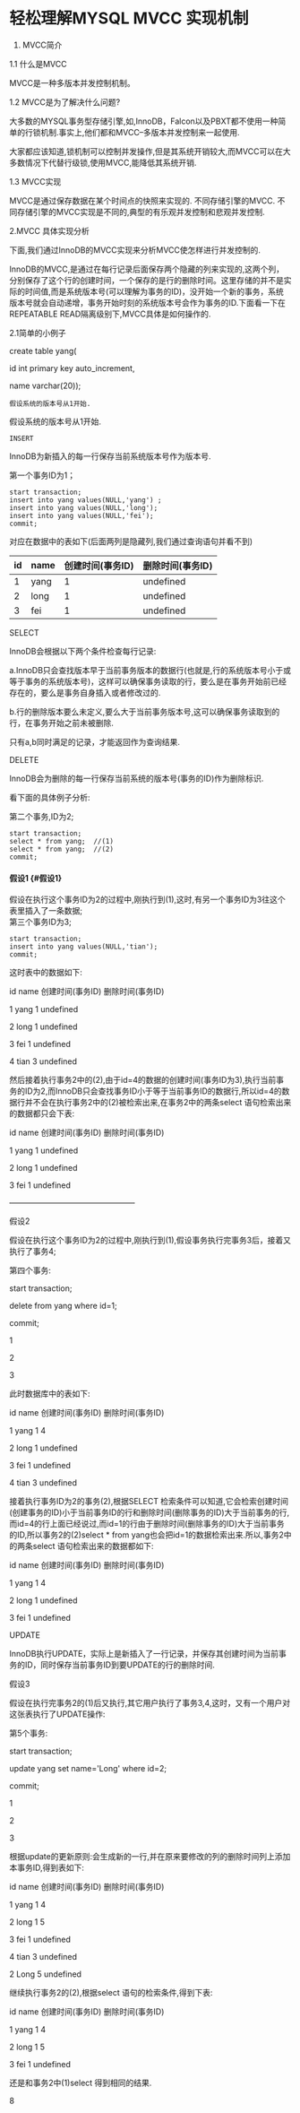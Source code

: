 # 轻松理解MYSQL MVCC 实现机制

1. MVCC简介

1.1 什么是MVCC

MVCC是一种多版本并发控制机制。

1.2 MVCC是为了解决什么问题?

大多数的MYSQL事务型存储引擎,如,InnoDB，Falcon以及PBXT都不使用一种简单的行锁机制.事实上,他们都和MVCC–多版本并发控制来一起使用.

大家都应该知道,锁机制可以控制并发操作,但是其系统开销较大,而MVCC可以在大多数情况下代替行级锁,使用MVCC,能降低其系统开销.

1.3 MVCC实现

MVCC是通过保存数据在某个时间点的快照来实现的. 不同存储引擎的MVCC. 不同存储引擎的MVCC实现是不同的,典型的有乐观并发控制和悲观并发控制.

2.MVCC 具体实现分析

下面,我们通过InnoDB的MVCC实现来分析MVCC使怎样进行并发控制的.

InnoDB的MVCC,是通过在每行记录后面保存两个隐藏的列来实现的,这两个列，分别保存了这个行的创建时间，一个保存的是行的删除时间。这里存储的并不是实际的时间值,而是系统版本号\(可以理解为事务的ID\)，没开始一个新的事务，系统版本号就会自动递增，事务开始时刻的系统版本号会作为事务的ID.下面看一下在REPEATABLE READ隔离级别下,MVCC具体是如何操作的.

2.1简单的小例子

create table yang\(

id int primary key auto\_increment,

name varchar\(20\)\);

```
假设系统的版本号从1开始.
```

假设系统的版本号从1开始.

```
INSERT
```

InnoDB为新插入的每一行保存当前系统版本号作为版本号.

第一个事务ID为1；

```
start transaction;
insert into yang values(NULL,'yang') ;
insert into yang values(NULL,'long');
insert into yang values(NULL,'fei');
commit;
```

对应在数据中的表如下\(后面两列是隐藏列,我们通过查询语句并看不到\)

| id | name | 创建时间\(事务ID\) | 删除时间\(事务ID\) |
| :--- | :--- | :--- | :--- |
| 1 | yang | 1 | undefined |
| 2 | long | 1 | undefined |
| 3 | fei | 1 | undefined |

SELECT

InnoDB会根据以下两个条件检查每行记录:

a.InnoDB只会查找版本早于当前事务版本的数据行\(也就是,行的系统版本号小于或等于事务的系统版本号\)，这样可以确保事务读取的行，要么是在事务开始前已经存在的，要么是事务自身插入或者修改过的.

b.行的删除版本要么未定义,要么大于当前事务版本号,这可以确保事务读取到的行，在事务开始之前未被删除.

只有a,b同时满足的记录，才能返回作为查询结果.

DELETE

InnoDB会为删除的每一行保存当前系统的版本号\(事务的ID\)作为删除标识.

看下面的具体例子分析:

第二个事务,ID为2;

```
start transaction;
select * from yang;  //(1)
select * from yang;  //(2)
commit;
```

#### 假设1 {#假设1}

假设在执行这个事务ID为2的过程中,刚执行到\(1\),这时,有另一个事务ID为3往这个表里插入了一条数据;  
第三个事务ID为3;

```
start transaction;
insert into yang values(NULL,'tian');
commit;
```

这时表中的数据如下:

id    name    创建时间\(事务ID\)    删除时间\(事务ID\)

1    yang    1    undefined

2    long    1    undefined

3    fei    1    undefined

4    tian    3    undefined

然后接着执行事务2中的\(2\),由于id=4的数据的创建时间\(事务ID为3\),执行当前事务的ID为2,而InnoDB只会查找事务ID小于等于当前事务ID的数据行,所以id=4的数据行并不会在执行事务2中的\(2\)被检索出来,在事务2中的两条select 语句检索出来的数据都只会下表:

id    name    创建时间\(事务ID\)    删除时间\(事务ID\)

1    yang    1    undefined

2    long    1    undefined

3    fei    1    undefined

————————————————

假设2

假设在执行这个事务ID为2的过程中,刚执行到\(1\),假设事务执行完事务3后，接着又执行了事务4; 

第四个事务:



start   transaction;  

delete from yang where id=1;

commit;  

1

2

3

此时数据库中的表如下:



id	name	创建时间\(事务ID\)	删除时间\(事务ID\)

1	yang	1	4

2	long	1	undefined

3	fei	1	undefined

4	tian	3	undefined

接着执行事务ID为2的事务\(2\),根据SELECT 检索条件可以知道,它会检索创建时间\(创建事务的ID\)小于当前事务ID的行和删除时间\(删除事务的ID\)大于当前事务的行,而id=4的行上面已经说过,而id=1的行由于删除时间\(删除事务的ID\)大于当前事务的ID,所以事务2的\(2\)select \* from yang也会把id=1的数据检索出来.所以,事务2中的两条select 语句检索出来的数据都如下:



id	name	创建时间\(事务ID\)	删除时间\(事务ID\)

1	yang	1	4

2	long	1	undefined

3	fei	1	undefined

UPDATE

InnoDB执行UPDATE，实际上是新插入了一行记录，并保存其创建时间为当前事务的ID，同时保存当前事务ID到要UPDATE的行的删除时间.



假设3

假设在执行完事务2的\(1\)后又执行,其它用户执行了事务3,4,这时，又有一个用户对这张表执行了UPDATE操作: 

第5个事务:



start  transaction;

update yang set name='Long' where id=2;

commit;

1

2

3

根据update的更新原则:会生成新的一行,并在原来要修改的列的删除时间列上添加本事务ID,得到表如下:



id	name	创建时间\(事务ID\)	删除时间\(事务ID\)

1	yang	1	4

2	long	1	5

3	fei	1	undefined

4	tian	3	undefined

2	Long	5	undefined

继续执行事务2的\(2\),根据select 语句的检索条件,得到下表:



id	name	创建时间\(事务ID\)	删除时间\(事务ID\)

1	yang	1	4

2	long	1	5

3	fei	1	undefined

还是和事务2中\(1\)select 得到相同的结果.

8

